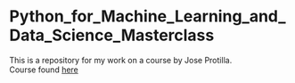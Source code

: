 # Python_for_Machine_Learning_and_Data_Science_Masterclass
This is a repository for my work on a course by Jose Protilla.  
Course found [here](https://www.udemy.com/course/python-for-machine-learning-data-science-masterclass/)